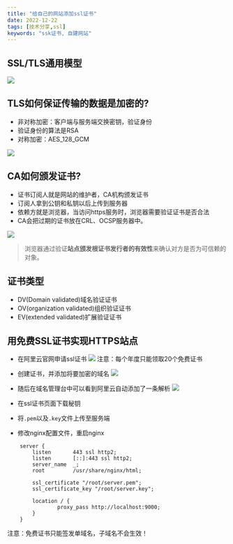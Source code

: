 ```yaml
---
title: "给自己的网站添加ssl证书"
date: 2022-12-22
tags: [技术分享,ssl]
keywords: "ssk证书, 自建网站"
---
```

## SSL/TLS通用模型
![](https://oss.vanguo.tech/blog/dev/Pasted%20image%2020221227171012.png)

## TLS如何保证传输的数据是加密的?

- 非对称加密：客户端与服务端交换密钥，验证身份
- 验证身份的算法是RSA
- 对称加密：AES_128_GCM

![](https://oss.vanguo.tech/blog/dev/Pasted%20image%2020221227171125.png)

## CA如何颁发证书?

- 证书订阅人就是网站的维护者，CA机构颁发证书
- 订阅人拿到公钥和私钥以后上传到服务器
- 依赖方就是浏览器，当访问https服务时，浏览器需要验证证书是否合法
- CA会把过期的证书放在CRL、OCSP服务器中。

![](https://oss.vanguo.tech/blog/dev/Pasted%20image%2020221227171501.png)

>浏览器通过验证**站点颁发根证书发行者的有效性**来确认对方是否为可信赖的对象。

## 证书类型

- DV(Domain validated)域名验证证书
- OV(organization validated)组织验证证书
- EV(extended validated)扩展验证证书



## 用免费SSL证书实现HTTPS站点

- 在阿里云官网申请ssl证书
![](https://oss.vanguo.tech/blog/dev/Pasted%20image%2020221222102252.png)
注意：每个年度只能领取20个免费证书

- 创建证书，并添加将要加密的域名
![](https://oss.vanguo.tech/blog/dev/Pasted%20image%2020221222102705.png)

- 随后在域名管理台中可以看到阿里云自动添加了一条解析
![](https://oss.vanguo.tech/blog/dev/Pasted%20image%2020221222102940.png)

- 在ssl证书页面下载秘钥
- 将`.pem`以及`.key`文件上传至服务端
- 修改nginx配置文件，重启nginx

```nginx
    server {
        listen       443 ssl http2;
        listen       [::]:443 ssl http2;
        server_name  _;
        root         /usr/share/nginx/html;

        ssl_certificate "/root/server.pem";
        ssl_certificate_key "/root/server.key";
        
        location / {
                proxy_pass http://localhost:9000;
        }
    }
```

注意：免费证书只能签发单域名，子域名不会生效！
